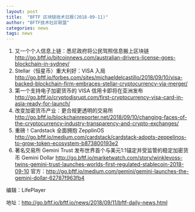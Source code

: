 ```yaml
---
layout: post
title:  "BFTF 区块链技术日报(2018-09-11)"
author: "BFTF技术社区联盟"
categories: news
tags: news
---
```


1. 又一个个人信息上链：悉尼政府将公民驾照信息搬上区块链 <http://go.bftf.io/bitcoinnews.com/australian-drivers-license-goes-blockchain-in-sydney/>
2. Stellar（恒星币）重大利好：VISA 入局 <http://go.bftf.io/forbes.com/sites/michaeldelcastillo/2018/09/10/visa-backed-blockchain-firm-embraces-stellar-cryptocurrency-via-merger/>
3. 第一个支持电子加密货币的 VISA 信用卡即将在亚洲发布 <http://go.bftf.io/cryptodisrupt.com/first-cryptocurrency-visa-card-in-asia-ready-for-launch/>
4. 改变加密货币产业：更合规更透明的交易所 <http://go.bftf.io/blockchainreporter.net/2018/09/10/changing-faces-of-the-cryptocurrency-industry-transparency-and-crypto-exchanges/>
5. 重磅！Cardstack 全面拥抱 ZepplinOS <http://go.bftf.io/medium.com/cardstack/cardstack-adopts-zeppelinos-to-grow-token-ecosystem-b873800193e2>
6. 著名交易所 Gemini Trust 发布世界首个与美元1:1锚定并受监管的稳定加密货币 Gemini Dollar <http://go.bftf.io/marketwatch.com/story/winklevoss-twins-gemini-trust-launches-worlds-first-regulated-stablecoin-2018-09-10> 官方：<http://go.bftf.io/medium.com/gemini/gemini-launches-the-gemini-dollar-62787f963fb4>


编辑：LifePlayer

地址：<http://go.bftf.io/bftf.io/news/2018/09/11/bftf-daily-news.html>
